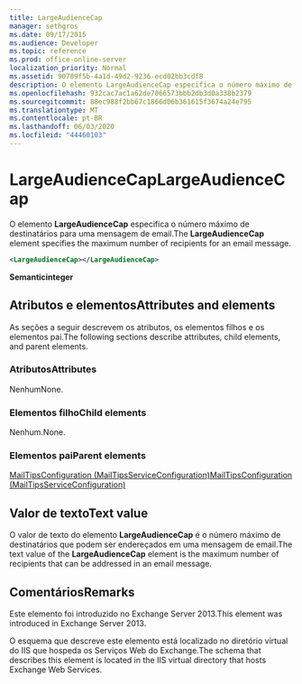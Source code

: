 ```yaml
---
title: LargeAudienceCap
manager: sethgros
ms.date: 09/17/2015
ms.audience: Developer
ms.topic: reference
ms.prod: office-online-server
localization_priority: Normal
ms.assetid: 90709f5b-4a1d-49d2-9236-ecd02bb3cdf8
description: O elemento LargeAudienceCap especifica o número máximo de destinatários para uma mensagem de email.
ms.openlocfilehash: 932cac7ac1a62de7066573bbb2db3d0a338b2379
ms.sourcegitcommit: 88ec988f2bb67c1866d06b361615f3674a24e795
ms.translationtype: MT
ms.contentlocale: pt-BR
ms.lasthandoff: 06/03/2020
ms.locfileid: "44460103"
---
```

# <a name="largeaudiencecap"></a><span data-ttu-id="6057d-103">LargeAudienceCap</span><span class="sxs-lookup"><span data-stu-id="6057d-103">LargeAudienceCap</span></span>

<span data-ttu-id="6057d-104">O elemento **LargeAudienceCap** especifica o número máximo de destinatários para uma mensagem de email.</span><span class="sxs-lookup"><span data-stu-id="6057d-104">The **LargeAudienceCap** element specifies the maximum number of recipients for an email message.</span></span> 
  
```XML
<LargeAudienceCap></LargeAudienceCap>
```

 <span data-ttu-id="6057d-105">**Semantic**</span><span class="sxs-lookup"><span data-stu-id="6057d-105">**integer**</span></span>
## <a name="attributes-and-elements"></a><span data-ttu-id="6057d-106">Atributos e elementos</span><span class="sxs-lookup"><span data-stu-id="6057d-106">Attributes and elements</span></span>

<span data-ttu-id="6057d-107">As seções a seguir descrevem os atributos, os elementos filhos e os elementos pai.</span><span class="sxs-lookup"><span data-stu-id="6057d-107">The following sections describe attributes, child elements, and parent elements.</span></span>
  
### <a name="attributes"></a><span data-ttu-id="6057d-108">Atributos</span><span class="sxs-lookup"><span data-stu-id="6057d-108">Attributes</span></span>

<span data-ttu-id="6057d-109">Nenhum</span><span class="sxs-lookup"><span data-stu-id="6057d-109">None.</span></span>
  
### <a name="child-elements"></a><span data-ttu-id="6057d-110">Elementos filho</span><span class="sxs-lookup"><span data-stu-id="6057d-110">Child elements</span></span>

<span data-ttu-id="6057d-111">Nenhum.</span><span class="sxs-lookup"><span data-stu-id="6057d-111">None.</span></span>
  
### <a name="parent-elements"></a><span data-ttu-id="6057d-112">Elementos pai</span><span class="sxs-lookup"><span data-stu-id="6057d-112">Parent elements</span></span>

[<span data-ttu-id="6057d-113">MailTipsConfiguration (MailTipsServiceConfiguration)</span><span class="sxs-lookup"><span data-stu-id="6057d-113">MailTipsConfiguration (MailTipsServiceConfiguration)</span></span>](mailtipsconfiguration-mailtipsserviceconfiguration.md)
  
## <a name="text-value"></a><span data-ttu-id="6057d-114">Valor de texto</span><span class="sxs-lookup"><span data-stu-id="6057d-114">Text value</span></span>

<span data-ttu-id="6057d-115">O valor de texto do elemento **LargeAudienceCap** é o número máximo de destinatários que podem ser endereçados em uma mensagem de email.</span><span class="sxs-lookup"><span data-stu-id="6057d-115">The text value of the **LargeAudienceCap** element is the maximum number of recipients that can be addressed in an email message.</span></span> 
  
## <a name="remarks"></a><span data-ttu-id="6057d-116">Comentários</span><span class="sxs-lookup"><span data-stu-id="6057d-116">Remarks</span></span>

<span data-ttu-id="6057d-117">Este elemento foi introduzido no Exchange Server 2013.</span><span class="sxs-lookup"><span data-stu-id="6057d-117">This element was introduced in Exchange Server 2013.</span></span>
  
<span data-ttu-id="6057d-118">O esquema que descreve este elemento está localizado no diretório virtual do IIS que hospeda os Serviços Web do Exchange.</span><span class="sxs-lookup"><span data-stu-id="6057d-118">The schema that describes this element is located in the IIS virtual directory that hosts Exchange Web Services.</span></span>
  

